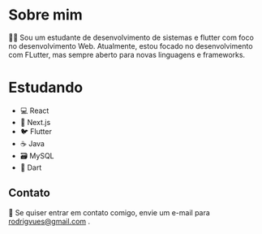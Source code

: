# Sobre mim
👨‍💻 Sou um estudante de desenvolvimento de sistemas e flutter com foco no desenvolvimento Web. Atualmente, estou focado no desenvolvimento com FLutter, mas sempre aberto para novas linguagens e frameworks.

# Estudando
- 💻 React
- 🚀 Next.js
- 🐦 Flutter
- ☕ Java
- 🗃️ MySQL
- 💎 Dart

## Contato
📧 Se quiser entrar em contato comigo, envie um e-mail para rodrigvues@gmail.com .

